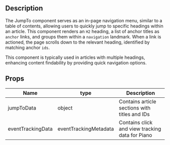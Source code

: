 ## Description

The JumpTo component serves as an in-page navigation menu, similar to a table of contents, allowing users to quickly jump to specific headings within an article. This component renders an `H2` heading, a list of anchor titles as `anchor` links, and groups them within a `navigation` landmark. When a link is actioned, the page scrolls down to the relevant heading, identified by matching anchor `ids`.

This component is typically used in articles with multiple headings, enhancing content findability by providing quick navigation options.

## Props

| Name              | type                  | Description                                     |
| ----------------- | --------------------- | ----------------------------------------------- |
| jumpToData        | object                | Contains article sections with titles and IDs   |
| eventTrackingData | eventTrackingMetadata | Contains click and view tracking data for Piano |
